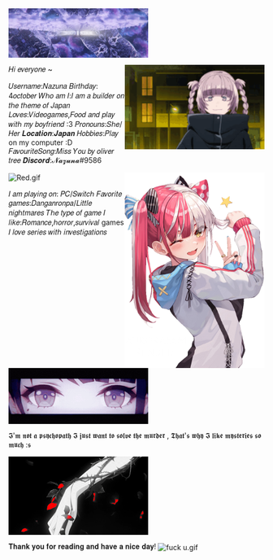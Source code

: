 <img align="center" src="https://raw.githubusercontent.com/Nazuna-UwU/Nazuna-UwU/main/img/Look%20at%20the%20stars.gif" alt="stars.gif" width="275" /> 

𝐻𝑖 𝑒𝑣𝑒𝑟𝑦𝑜𝑛𝑒 ~ <img align="right" src="https://raw.githubusercontent.com/Nazuna-UwU/Nazuna-UwU/main/img/Hi.gif" alt="Hi.gif" width="275" /> 


𝑈𝑠𝑒𝑟𝑛𝑎𝑚𝑒:𝑁𝑎𝑧𝑢𝑛𝑎
𝐵𝑖𝑟𝑡ℎ𝑑𝑎𝑦: 4𝑜𝑐𝑡𝑜𝑏𝑒𝑟
𝑊ℎ𝑜 𝑎𝑚 𝐼:𝐼 𝑎𝑚 𝑎 𝑏𝑢𝑖𝑙𝑑𝑒𝑟 𝑜𝑛 𝑡ℎ𝑒 𝑡ℎ𝑒𝑚𝑒 𝑜𝑓 𝐽𝑎𝑝𝑎𝑛
𝐿𝑜𝑣𝑒𝑠:𝑉𝑖𝑑𝑒𝑜𝑔𝑎𝑚𝑒𝑠,𝐹𝑜𝑜𝑑 𝑎𝑛𝑑 𝑝𝑙𝑎𝑦 𝑤𝑖𝑡ℎ 𝑚𝑦 𝑏𝑜𝑦𝑓𝑟𝑖𝑒𝑛𝑑 :3
𝑃𝑟𝑜𝑛𝑜𝑢𝑛𝑠:𝑆ℎ𝑒/𝐻𝑒𝑟
𝑳𝒐𝒄𝒂𝒕𝒊𝒐𝒏:𝑱𝒂𝒑𝒂𝒏
𝐻𝑜𝑏𝑏i𝑒𝑠:𝑃𝑙𝑎𝑦 on my computer :D
𝐹𝑎𝑣𝑜𝑢𝑟𝑖𝑡𝑒𝑆𝑜𝑛𝑔:𝑀𝑖𝑠𝑠 𝑌𝑜𝑢 𝑏𝑦 𝑜𝑙𝑖𝑣𝑒𝑟 𝑡𝑟𝑒𝑒
𝑫𝒊𝒔𝒄𝒐𝒓𝒅:𝓝𝓪𝔃𝓾𝓷𝓪#9586

<img align="right" src="https://raw.githubusercontent.com/Nazuna-UwU/Nazuna-UwU/main/img/Clin%20d'oeil.png" alt="Clin d'oeil.png" width="275" /> 

<img align="center" src="https://raw.githubusercontent.com/Nazuna-UwU/Nazuna-UwU/main/img/Red.gif" alt="Red.gif" width="275" />

𝐼 𝑎𝑚 𝑝𝑙𝑎𝑦𝑖𝑛𝑔 𝑜𝑛: 𝑃𝐶/𝑆𝑤𝑖𝑡𝑐ℎ
𝐹𝑎𝑣𝑜𝑟𝑖𝑡𝑒 𝑔𝑎𝑚𝑒𝑠:𝐷𝑎𝑛𝑔𝑎𝑛𝑟𝑜𝑛𝑝𝑎/𝐿𝑖𝑡𝑡𝑙𝑒 𝑛𝑖𝑔ℎ𝑡𝑚𝑎𝑟𝑒𝑠
𝑇ℎ𝑒 𝑡𝑦𝑝𝑒 𝑜𝑓 𝑔𝑎𝑚𝑒 𝐼 𝑙𝑖𝑘𝑒:𝑅𝑜𝑚𝑎𝑛𝑐𝑒,ℎ𝑜𝑟𝑟𝑜𝑟,𝑠𝑢𝑟𝑣𝑖𝑣𝑎𝑙 games
𝐼 𝑙𝑜𝑣𝑒 𝑠𝑒𝑟𝑖𝑒𝑠 𝑤𝑖𝑡ℎ 𝑖𝑛𝑣𝑒𝑠𝑡𝑖𝑔𝑎𝑡𝑖𝑜𝑛𝑠


<img align="center" src="https://raw.githubusercontent.com/Nazuna-UwU/Nazuna-UwU/main/img/purple.gif" alt="purple.gif" width="275" />


𝕴'𝖒 𝖓𝖔𝖙 𝖆 𝖕𝖘𝖞𝖈𝖍𝖔𝖕𝖆𝖙𝖍 𝕴 𝖏𝖚𝖘𝖙 𝖜𝖆𝖓𝖙 𝖙𝖔 𝖘𝖔𝖑𝖛𝖊 𝖙𝖍𝖊 𝖒𝖚𝖗𝖉𝖊𝖗 , 𝕿𝖍𝖆𝖙'𝖘 𝖜𝖍𝖞 𝕴 𝖑𝖎𝖐𝖊 𝖒𝖞𝖘𝖙𝖊𝖗𝖎𝖊𝖘 𝖘𝖔 𝖒𝖚𝖈𝖍 :𝖘

<img align="center" src="https://raw.githubusercontent.com/Nazuna-UwU/Nazuna-UwU/main/img/murder.gif" alt="murder.gif" width="275" />

𝐓𝐡𝐚𝐧𝐤 𝐲𝐨𝐮 𝐟𝐨𝐫 𝐫𝐞𝐚𝐝𝐢𝐧𝐠 𝐚𝐧𝐝 𝐡𝐚𝐯𝐞 𝐚 𝐧𝐢𝐜𝐞 𝐝𝐚𝐲!
<img align="center" src="https://raw.githubusercontent.com/Nazuna-UwU/Nazuna-UwU/main/img/fuck%20u.gif" alt="fuck u.gif" width="275" />
